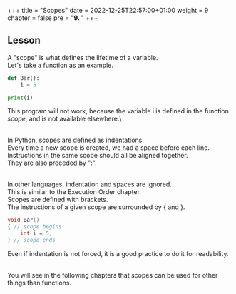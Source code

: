 +++
title = "Scopes"
date = 2022-12-25T22:57:00+01:00
weight = 9
chapter = false
pre = "<b>9. </b>"
+++

## Lesson

A "scope" is what defines the lifetime of a variable.\
Let's take a function as an example.

```python
def Bar():
    i = 5

print(i)
```

This program will not work, because the variable i is defined in the function *scope*, and is not available elsewhere.\

\
In Python, scopes are defined as indentations.\
Every time a new scope is created, we had a space before each line.\
Instructions in the same scope should all be aligned together.\
They are also preceded by ":".

\
In other languages, indentation and spaces are ignored.\
This is similar to the Execution Order chapter.\
Scopes are defined with brackets.\
The instructions of a given scope are surrounded by { and }.

```cpp
void Bar()
{ // scope begins
    int i = 5; 
} // scope ends
```

Even if indentation is not forced, it is a good practice to do it for readability.

\
You will see in the following chapters that scopes can be used for other things than functions.